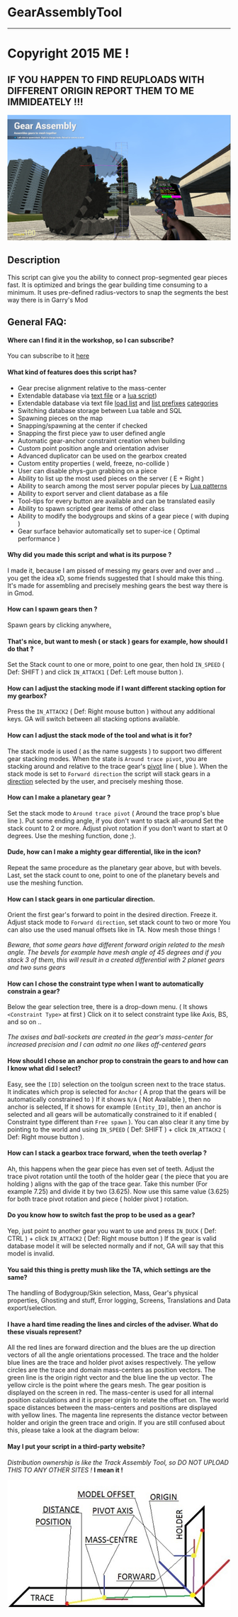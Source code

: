 # GearAssemblyTool

---

# Copyright 2015 ME !

## IF YOU HAPPEN TO FIND REUPLOADS WITH DIFFERENT ORIGIN REPORT THEM TO ME IMMIDEATELY !!!

![GearAssemblyTool](https://raw.githubusercontent.com/dvdvideo1234/GearAssemblyTool/master/data/pictures/screenshot.jpg)

## Description
This script can give you the ability to connect prop-segmented gear pieces fast.
It is optimized and brings the gear building time consuming to a minimum.
It uses pre-defined radius-vectors to snap the segments the best way there is in Garry's Mod

## General FAQ:

#### Where can I find it in the workshop, so I can subscribe?
You can subscribe to it [here](http://steamcommunity.com/sharedfiles/filedetails/?id=384782853)

#### What kind of features does this script has?

* Gear precise alignment relative to the mass-center
* Extendable database via [text file](https://raw.githubusercontent.com/dvdvideo1234/GearAssemblyTool/master/gearassembly/dsv/sv_GEARASSEMBLY_PIECES.txt)
  or a [lua script](https://raw.githubusercontent.com/dvdvideo1234/GearAssemblyTool/master/data/autosave/z_autorun_add_pieces.lua))
* Extendable database via text file
      [load list](https://raw.githubusercontent.com/dvdvideo1234/GearAssemblyTool/master/gearassembly/gearasmlib_dsv.txt)
  and [list prefixes](https://raw.githubusercontent.com/dvdvideo1234/GearAssemblyTool/master/gearassembly/dsv/clock_GEARASSEMBLY_PIECES.txt)
      [categories](https://raw.githubusercontent.com/dvdvideo1234/TrackAssemblyTool/master/data/trackassembly/dsv/cl_TRACKASSEMBLY_CATEGORY.txt)
* Switching database storage between Lua table and SQL
* Spawning pieces on the map
* Snapping/spawning at the center if checked
* Snapping the first piece yaw to user defined angle
* Automatic gear-anchor constraint creation when building
* Custom point position angle and orientation adviser
* Advanced duplicator can be used on the gearbox created
* Custom entity properties ( weld, freeze, no-collide )
* User can disable phys-gun grabbing on a piece
* Ability to list up the most used pieces on the server ( E + Right )
* Ability to search among the most server popular pieces by [Lua patterns](https://www.lua.org/pil/20.2.html)
* Ability to export server and client database as a file
* Tool-tips for every button are available and can be translated easily
* Ability to spawn scripted gear items of other class
* Ability to modify the bodygroups and skins of a gear piece ( with duping )
* Gear surface behavior automatically set to super-ice ( Optimal performance )

#### Why did you made this script and what is its purpose ?
I made it, because I am pissed of messing my gears over and over and ... you get the
idea xD, some friends suggested that I should make this thing. It's made
for assembling and precisely meshing gears the best way there is in Gmod.

#### How can I spawn gears then ?
Spawn gears by clicking anywhere[.](http://clockwork-planet.wikia.com/wiki/Clockwork_Planet_(Earth))

#### That's nice, but want to mesh ( or stack ) gears for example, how should I do that ?
Set the Stack count to one or more, point to one gear, then
hold `IN_SPEED` ( Def: SHIFT ) and click `IN_ATTACK1` ( Def: Left mouse button ).

#### How can I adjust the stacking mode if I want different stacking option for my gearbox?
Press the `IN_ATTACK2` ( Def: Right mouse button ) without any additional keys.
GA will switch between all stacking options available.

#### How can I adjust the stack mode of the tool and what is it for?
The stack mode is used ( as the name suggests ) to support two
different gear stacking modes. When the state is `Around trace pivot`,
you are stacking around and relative to the trace gear's [pivot](http://www.dictionary.com/browse/pivot) line ( blue ).
When the stack mode is set to `Forward direction` the script will stack gears
in a [direction](https://en.wikipedia.org/wiki/Direction_vector) selected by the user, and precisely meshing those.

#### How can I make a planetary gear ?
Set the stack mode to `Around trace pivot` ( Around the trace prop's blue line ).
Put some ending angle, if you don't want to stack all-around
Set the stack count to 2 or more.
Adjust pivot rotation if you don't want to start at 0 degrees.
Use the meshing function, done ;).

#### Dude, how can I make a mighty gear differential, like in the icon?
Repeat the same procedure as the planetary gear above, but with bevels.
Last, set the stack count to one, point to one of the planetary bevels
and use the meshing function.

#### How can I stack gears in one particular direction.
Orient the first gear's forward to point in the desired direction. Freeze it.
Adjust stack mode to `Forward direction`, set stack count to two or more
You can also use the used manual offsets like in TA. Now mesh those things !<br><br>
_*Beware, that some gears have different forward origin related to the mesh angle.
The bevels for example have mesh angle of 45 degrees and if you stack 3 of them,
this will result in a created differential with 2 planet gears and two suns gears*_

#### How can I chose the constraint type when I want to automatically constrain a gear?
Below the gear selection tree, there is a drop-down menu. ( It shows `<Constraint Type>` at first )
Click on it to select constraint type like Axis, BS, and so on ..<br><br>
_*The axises and ball-sockets are created in the gear's mass-center for increased precision
and I can admit no one likes off-centered gears*_

#### How should I chose an anchor prop to constrain the gears to and how can I know what did I select?
Easy, see the `[ID]` selection on the toolgun screen next to the trace status. It indicates
which prop is selected for `Anchor` ( A prop that the gears will be automatically constrained to )
If it shows `N/A` ( Not Available ), then no anchor is selected[.](https://myanimelist.net/character/103893/AnchoR)
If it shows for example `[Entity_ID]`, then an anchor is selected
and all gears will be automatically constrained to it if enabled
( Constraint type different than `Free spawn` ). You can also clear it any time by pointing
to the world and using `IN_SPEED` ( Def: SHIFT ) + click `IN_ATTACK2` ( Def: Right mouse button ).

#### How can I stack a gearbox trace forward, when the teeth overlap ?
Ah, this happens when the gear piece has even set of teeth. Adjust the trace pivot rotation
until the tooth of the holder gear ( the piece that you are holding ) aligns with the gap of
the trace gear. Take this number (For example 7.25) and divide it by two (3.625). Now use this
same value (3.625) for both trace pivot rotation and piece ( holder pivot ) rotation.

#### Do you know how to switch fast the prop to be used as a gear?
Yep, just point to another gear you want to use and press
`IN_DUCK` ( Def: CTRL ) + click `IN_ATTACK2` ( Def: Right mouse button )
If the gear is valid database model it will be selected normally and if not,
GA will say that this model is invalid.

#### You said this thing is pretty mush like the TA, which settings are the same?
The handling of Bodygroup/Skin selection, Mass, Gear's physical properties,
Ghosting and stuff, Error logging, Screens, Translations and Data export/selection.

#### I have a hard time reading the lines and circles of the adviser. What do these visuals represent?
All the red lines are forward direction and the blues are the up direction vectors of all the
angle orientations processed. The trace and the holder blue lines are the trace and holder pivot
axises respectively. The yellow circles are the trace and domain mass-centers as position vectors.
The green line is the origin right vector and the blue line the up vector. The yellow circle is the
point where the gears mesh. The gear position is displayed on the screen in red. The mass-center is
used for all internal position calculations and it is proper origin to relate the offset on. The
world space distances between the mass-centers and positions are displayed with yellow lines.
The magenta line represents the distance vector between holder and origin the green trace and origin.
If you are still confused about this, please take a look at the diagram below:

#### May I put your script in a third-party website?
*Distribution ownership is like the Track Assembly Tool, so DO NOT UPLOAD THIS TO ANY OTHER SITES !*
**I mean it !**

![ref_ga_coords](https://raw.githubusercontent.com/dvdvideo1234/GearAssemblyTool/master/data/pictures/coordinates.jpg)
